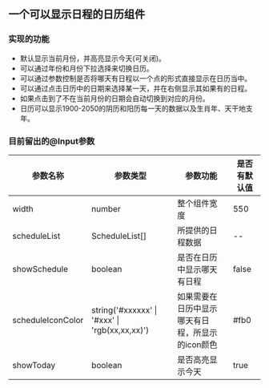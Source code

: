 ## 一个可以显示日程的日历组件

### 实现的功能
* 默认显示当前月份，并高亮显示今天(可关闭)。
* 可以通过年份和月份下拉选择来切换日历。
* 可以通过参数控制是否将哪天有日程以一个点的形式直接显示在日历当中。
* 可以通过点击日历中的日期来选择某一天，并在右侧显示其如果有的日程。
* 如果点击到了不在当前月份的日期会自动切换到对应的月份。
* 日历可以显示1900-2050的阴历和阳历每一天的数据以及生肖年、天干地支年。

### 目前留出的@Input参数
|参数名称|参数类型|参数功能|是否有默认值|
|-------|-------|-------|-------|
|width|number|整个组件宽度|550|
|scheduleList|ScheduleList[]|所提供的日程数据| -- |
|showSchedule|boolean|是否在日历中显示哪天有日程|false|
|scheduleIconColor|string('#xxxxxx' \| '#xxx' \| 'rgb(xx,xx,xx)')|如果需要在日历中显示哪天有日程，所显示的icon颜色|#fb0|
|showToday|boolean|是否高亮显示今天|true|